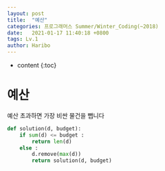 ```yaml
---
layout: post
title:  "예산"
categories: 프로그래머스 Summer/Winter_Coding(~2018)
date:   2021-01-17 11:40:18 +0800
tags: Lv.1
author: Haribo
---
```


* content
{:toc}
# 예산

예산 초과하면 가장 비싼 물건을 뺍니다

```python
def solution(d, budget):
    if sum(d) <= budget :
        return len(d)
    else :
        d.remove(max(d))
        return solution(d, budget)
```

